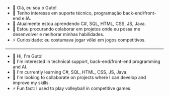 - 👋 Olá, eu sou o Guto!
- 👀 Tenho interesse em suporte técnico, programação back-end/front-end e IA.
- 🌱 Atualmente estou aprendendo C#, SQL, HTML, CSS, JS, Java.
- 💞️ Estou procurando colaborar em projetos onde eu possa me desenvolver e melhorar minhas habilidades.
- ⚡ Curiosidade: eu costumava jogar vôlei em jogos competitivos.

---

- 👋 Hi, I'm Guto!
- 👀 I'm interested in technical support, back-end/front-end programming and AI.
- 🌱 I'm currently learning C#, SQL, HTML, CSS, JS, Java.
- 💞️ I'm looking to collaborate on projects where I can develop and improve my skills.
- ⚡ Fun fact: I used to play volleyball in competitive games.

